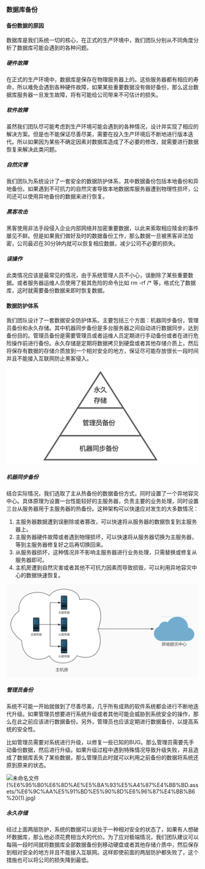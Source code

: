 ### 数据库备份

#### 备份数据的原因

数据库是我们系统一切的核心，在正式的生产环境中，我们团队分别从不同角度分析了数据库可能会遇到的各种问题。

##### 硬件故障

在正式的生产环境中，数据库是保存在物理服务器上的。这些服务器都有相应的寿命，所以难免会遇到各种硬件故障，如果某些重要数据没有做好备份，那么这台数据库服务器一旦发生故障，将有可能给公司带来不可估计的损失。

##### 软件故障

虽然我们团队尽可能考虑到生产环境可能会遇到的各种情况，设计并实现了相应的解决方案。但是也不能保证尽善尽美，需要在投入生产环境后不断地进行版本迭代。所以如果因为某些不确定因素对数据库造成了不必要的修改，就需要进行数据恢复来解决此类问题。

##### 自然灾害

我们团队为系统设计了一套安全的数据防护体系，其中数据备份包括本地备份和异地备份。如果遇到不可抗力的自然灾害导致本地数据库服务器遭到物理性损坏，公司还可以使用异地备份的数据来进行恢复。

##### 黑客攻击

黑客使用非法手段侵入企业内部网络并加密重要数据，以此来索取相应赎金的事件屡见不鲜。但是如果我们做好及时的数据备份工作，那么数据一旦被黑客非法加密，公司最迟在30分钟内就可以恢复相应数据，减少公司不必要的损失。

##### 误操作

此类情况应该是最常见的情况，由于系统管理人员不小心，误删除了某些重要数据。或者服务器运维人员使用了极其危险的命令比如 rm -rf /* 等，格式化了数据库，这时就需要备份数据来即时恢复数据。

#### 数据防护体系

我们团队设计了一套数据安全防护体系。主要包括三个方面：机器同步备份，管理员备份和永久存储。其中机器同步备份是多台服务器之间自动进行数据同步，达到备份目的。管理员备份是需要管理员或者运维人员定期进行手动备份或者在进行危险操作前进行备份。永久存储是定期将数据拷贝到硬盘或者其他存储介质上，然后将保存有数据的存储介质放到一个相对安全的地方，保证尽可能存放很长一段时间并且不能接入互联网防止黑客侵入。



![无标题](%E6%95%B0%E6%8D%AE%E5%BA%93%E5%A4%87%E4%BB%BD.assets/%E6%97%A0%E6%A0%87%E9%A2%98.png)



##### 机器同步备份

结合实际情况，我们选取了主从热备份的数据备份方式，同时设置了一个异地容灾中心。具体原理为设置一台性能较好的主服务器，负责主要的业务处理，同时设置三台从服务器用于主服务器的热备份。这种架构可以快速应对发生的大多数情况：

1. 主服务器数据遭到误删除或者篡改，可以快速将从服务器的数据恢复到主服务器上。
2. 主服务器硬件故障或者遇到物理损坏，可以快速将从服务器切换为主服务器，等到主服务器修复好之后再切换回来。
3. 从服务器损坏，这种情况并不影响主服务器进行业务处理，只需替换或修复从服务器即可。
4. 主机房遭到自然灾害或者其他不可抗力因素而导致损毁，可以利用异地容灾中心的数据快速恢复。

![未命名文件](%E6%95%B0%E6%8D%AE%E5%BA%93%E5%A4%87%E4%BB%BD.assets/%E6%9C%AA%E5%91%BD%E5%90%8D%E6%96%87%E4%BB%B6.jpg)



##### 管理员备份

系统不可能一开始就做到了尽善尽美，几乎所有成熟的软件系统都会进行不断地迭代升级。如果管理员想要进行系统升级或者其他可能会威胁到系统安全的操作，那么在此之前应该进行数据备份。另外，管理员也应该定期进行数据备份，以提高系统的安全性。

比如管理员需要对系统进行升级，以修复一些已知的BUG。那么管理员需要先手动备份数据，然后进行升级。如果升级过程中遇到特殊情况导致升级失败，并且造成了数据库丢失了某些数据，那么管理员此时就可以利用之前备份的数据将系统还原到原来的状态。

![未命名文件 (%E6%95%B0%E6%8D%AE%E5%BA%93%E5%A4%87%E4%BB%BD.assets/%E6%9C%AA%E5%91%BD%E5%90%8D%E6%96%87%E4%BB%B6%20(1).jpg)](../../../Download/Chrome/%E6%9C%AA%E5%91%BD%E5%90%8D%E6%96%87%E4%BB%B6%20(1).jpg)



##### 永久存储

经过上面两层防护，系统的数据可以说处于一种相对安全的状态了，如果有人想破坏数据库，那么他必须花费相当大的代价。为了应对极端情况，我们团队建议可以每隔一段时间就将数据库全部数据备份到移动硬盘或者其他存储介质中，然后保存到相对安全的地方并且不能接入互联网。这样即使前面的两层防护都失败了，这个措施也可以将公司的损失降到最低。

